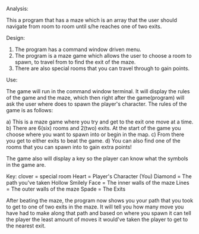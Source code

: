 Analysis:

This a program that has a maze which is an array that the user should navigate from room
to room until s/he reaches one of two exits.

Design:
1. The program has a command window driven menu.
2. The program is a maze game which allows the user to choose a room to spawn, to travel
	from to find the exit of the maze.
3. There are also special rooms that you can travel through to gain points.

Use:

The game will run in the command window terminal. It will display the rules of the game and the maze, which
then right after the game(program) will ask the user where does to spawn the player's character. The rules of the 
game is as follows:

a) This is a maze game where you try and get to the exit one move at a time.
b) There are 6(six) rooms and 2(two) exits. At the start of the game you choose where you want to spawn into or begin in the map.
c) From there you get to either exits to beat the game.
d) You can also find one of the rooms that you can spawn into to gain extra points!

The game also will display a key so the player can know what the symbols in the game are.

Key: 	clover = special room
	Heart = Player's Character (You)
	Diamond = The path you've taken
	Hollow Smilely Face = The inner walls of the maze
	Lines = The outer walls of the maze
	Spade = The Exits 	

After beating the maze, the program now shows you your path that you took to get to one of two exits in the maze. It
will tell you how many move you have had to make along that path and based on where you spawn it can tell the player 
the least amount of moves it would've taken the player to get to the nearest exit.
